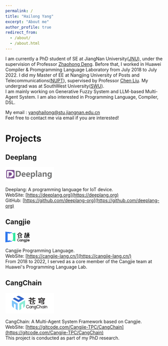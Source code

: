```yaml
---
permalink: /
title: "Hailong Yang"
excerpt: "About me"
author_profile: true
redirect_from:
  - /about/
  - /about.html
---
```


I am currently a PhD student of SE at JiangNan University([JNU](https://www.jiangnan.edu.cn/)), under the supervision of Professor [Zhaohong Deng](http://ai.jiangnan.edu.cn/info/1013/1548.htm). Before that, I worked in Huawei Compiler & Promgramming Language Laboratory from July 2018 to July 2022.  I did my Master of EE at Nangjing University of Posts and Telecommunications([NUPT](http://www.njupt.edu.cn/)), supervised by Professor [Chen Liu](https://baike.baidu.com/item/%E5%88%98%E9%99%88/4206045). My undergrad was at SouthWest University([SWU](http://www.swu.edu.cn/)). <br>
I am mainly working on Generative Fuzzy System and LLM-based Multi-Agent System. I am also interested in Programming Language, Compiler, DSL.<br>

My email : yanghailong@stu.jiangnan.edu.cn <br>
Feel free to contact me via email if you are interested!

Projects
======
## Deeplang

<img src="/images/deeplang-logo.png" width="30%"/>

Deeplang: A programming language for IoT device. <br>
WebSite: [https://deeplang.org](https://deeplang.org) <br>
GitHub: [https://github.com/deeplang-org](https://github.com/deeplang-org) <br>

## Cangjie
<img src="/images/Cangjie-logo.png" width="15%"/>

Cangjie Programming Language. <br>
WebSite: [https://cangjie-lang.cn/](https://cangjie-lang.cn/) <br>
From 2018 to 2022, I served as a core member of the Cangjie team at Huawei's Programming Language Lab. <br>

## CangChain
<img src="/images/cangchain-logo.png" width="30%"/>

CangChain: A Multi-Agent System Framework based on Cangjie. <br>
WebSite: [https://gitcode.com/Cangjie-TPC/CangChain](https://gitcode.com/Cangjie-TPC/CangChain) <br>
This project is conducted as part of my PhD research.




